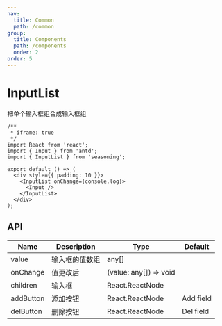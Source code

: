 ```yaml
---
nav:
  title: Common
  path: /common
group:
  title: Components
  path: /components
  order: 2
order: 5
---
```


# InputList

把单个输入框组合成输入框组

```tsx
/**
 * iframe: true
 */
import React from 'react';
import { Input } from 'antd';
import { InputList } from 'seasoning';

export default () => (
  <div style={{ padding: 10 }}>
    <InputList onChange={console.log}>
      <Input />
    </InputList>
  </div>
);
```

## API

| Name      | Description    | Type                   | Default   |
| --------- | -------------- | ---------------------- | --------- |
| value     | 输入框的值数组 | any[]                  |           |
| onChange  | 值更改后       | (value: any[]) => void |           |
| children  | 输入框         | React.ReactNode        |           |
| addButton | 添加按钮       | React.ReactNode        | Add field |
| delButton | 删除按钮       | React.ReactNode        | Del field |
